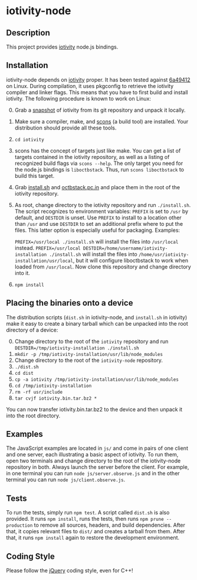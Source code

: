 # iotivity-node
## Description
This project provides [iotivity](http://iotivity.org/) node.js bindings.

## Installation

iotivity-node depends on [iotivity](http://iotivity.org/) proper. It has been tested against [6a49412](https://gerrit.iotivity.org/gerrit/gitweb?p=iotivity.git;a=tree;h=40514d0b79627ff4372d36fea1d12b346e284c86;hb=6a49412877aed68effcaee9e5d2210f1a173e570) on Linux. During compilation, it uses pkgconfig to retrieve the iotivity compiler and linker flags. This means that you have to first build and install iotivity. The following procedure is known to work on Linux:

0. Grab a [snapshot](https://gerrit.iotivity.org/gerrit/gitweb?p=iotivity.git;a=snapshot;h=40514d0b79627ff4372d36fea1d12b346e284c86;sf=tgz) of iotivity from its git repository and unpack it locally.
0. Make sure a compiler, make, and [scons](http://www.scons.org/) (a build tool) are installed. Your distribution should provide all these tools.
0. ```cd iotivity```
0. scons has the concept of targets just like make. You can get a list of targets contained in the iotivity repository, as well as a listing of recognized build flags via ```scons --help```. The only target you need for the node.js bindings is ```liboctbstack```. Thus, run ```scons liboctbstack``` to build this target.
0. Grab [install.sh](https://raw.githubusercontent.com/gabrielschulhof/iotivity/install/install.sh) and [octbstack.pc.in](https://raw.githubusercontent.com/gabrielschulhof/iotivity/install/octbstack.pc.in) and place them in the root of the iotivity repository.
0. As root, change directory to the iotivity repository and run ```./install.sh```. The script recognizes to environment variables: ```PREFIX``` is set to ```/usr``` by default, and ```DESTDIR``` is unset. Use ```PREFIX``` to install to a location other than ```/usr``` and use ```DESTDIR``` to set an additional prefix where to put the files. This latter option is especially useful for packaging. Examples:

    ```PREFIX=/usr/local ./install.sh``` will install the files into ```/usr/local``` instead.
    ```PREFIX=/usr/local DESTDIR=/home/username/iotivity-installation ./install.sh``` will install the files into ```/home/usr/iotivity-installation/usr/local```, but it will configure liboctbstack to work when loaded from ```/usr/local```.
    Now clone this repository and change directory into it.
0. ```npm install```

## Placing the binaries onto a device
The distribution scripts (```dist.sh``` in iotivity-node, and ```install.sh``` in iotivity) make it easy to create a binary tarball which can be unpacked into the root directory of a device:

0. Change directory to the root of the ```iotivity``` repository and run ```DESTDIR=/tmp/iotivity-installation ./install.sh```
0. ```mkdir -p /tmp/iotivity-installation/usr/lib/node_modules```
0. Change directory to the root of the ```iotivity-node``` repository.
0. ```./dist.sh```
0. ```cd dist```
0. ```cp -a iotivity /tmp/iotivity-installation/usr/lib/node_modules```
0. ```cd /tmp/iotivity-installation```
0. ```rm -rf usr/include```
0. ```tar cvjf iotivity.bin.tar.bz2 *```

You can now transfer iotivity.bin.tar.bz2 to the device and then unpack it into the root directory.

## Examples

The JavaScript examples are located in ```js/``` and come in pairs of one client and one server, each illustrating a basic aspect of iotivity. To run them, open two terminals and change directory to the root of the iotivity-node repository in both. Always launch the server before the client. For example, in one terminal you can run ```node js/server.observe.js``` and in the other terminal you can run ```node js/client.observe.js```.

## Tests

To run the tests, simply run ```npm test```. A script called ```dist.sh``` is also provided. It runs ```npm install```, runs the tests, then runs ```npm prune --production``` to remove all sources, headers, and build dependencies. After that, it copies relevant files to ```dist/``` and creates a tarball from them. After that, it runs ```npm install``` again to restore the development environment.

## Coding Style

Please follow the [jQuery](http://contribute.jquery.org/style-guide/js/) coding style, even for C++!
